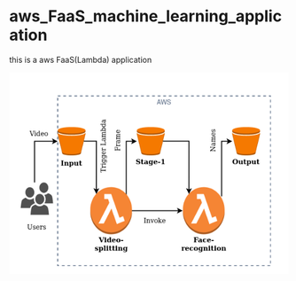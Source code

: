 # aws_FaaS_machine_learning_application
this is a aws FaaS(Lambda) application

![alt text](https://github.com/yunxxxx/aws_FaaS_machine_learning_application/blob/main/image.png)
